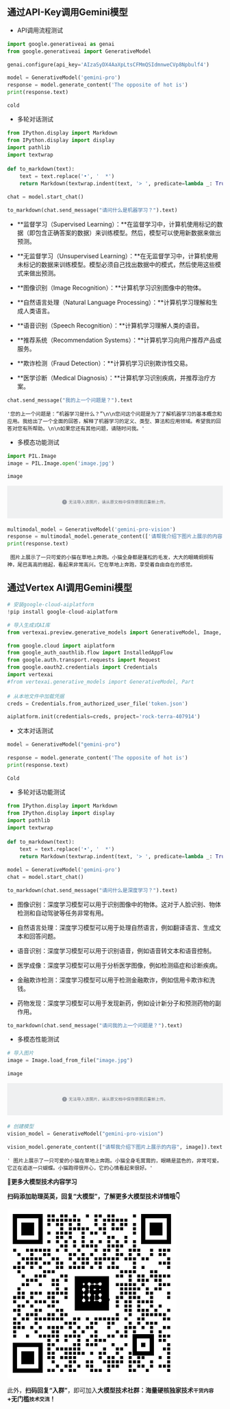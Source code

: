 ## 通过API-Key调用Gemini模型

* API调用流程测试

```python
import google.generativeai as genai
from google.generativeai import GenerativeModel
```

```python
genai.configure(api_key='AIzaSyDX4AaXpLtsCFMmQSIdmnweCVp8Npbulf4')
```

```python
model = GenerativeModel('gemini-pro')
response = model.generate_content('The opposite of hot is')
print(response.text)
```

```plaintext
cold
```

* 多轮对话测试

```python
from IPython.display import Markdown
from IPython.display import display
import pathlib
import textwrap

def to_markdown(text):
    text = text.replace('•', '  *')
    return Markdown(textwrap.indent(text, '> ', predicate=lambda _: True))
```

```python
chat = model.start_chat()
```

```python
to_markdown(chat.send_message("请问什么是机器学习？").text)
```

* \*\*监督学习（Supervised Learning）：\*\*在监督学习中，计算机使用标记的数据（即包含正确答案的数据）来训练模型。然后，模型可以使用新数据来做出预测。

* \*\*无监督学习（Unsupervised Learning）：\*\*在无监督学习中，计算机使用未标记的数据来训练模型。模型必须自己找出数据中的模式，然后使用这些模式来做出预测。

* \*\*图像识别（Image Recognition）：\*\*计算机学习识别图像中的物体。

* \*\*自然语言处理（Natural Language Processing）：\*\*计算机学习理解和生成人类语言。

* \*\*语音识别（Speech Recognition）：\*\*计算机学习理解人类的语音。

* \*\*推荐系统（Recommendation Systems）：\*\*计算机学习向用户推荐产品或服务。

* \*\*欺诈检测（Fraud Detection）：\*\*计算机学习识别欺诈性交易。

* \*\*医学诊断（Medical Diagnosis）：\*\*计算机学习识别疾病，并推荐治疗方案。

```python
chat.send_message("我的上一个问题是？").text
```

```plaintext
'您的上一个问题是：“机器学习是什么？”\n\n您问这个问题是为了了解机器学习的基本概念和应用。我给出了一个全面的回答，解释了机器学习的定义、类型、算法和应用领域。希望我的回答对您有所帮助。\n\n如果您还有其他问题，请随时问我。'
```

* 多模态功能测试

```python
import PIL.Image
image = PIL.Image.open('image.jpg')
```

```python
image
```

![](images/default.png)

```python
multimodal_model = GenerativeModel('gemini-pro-vision')
response = multimodal_model.generate_content(['请帮我介绍下图片上展示的内容', image])
print(response.text)
```

```plaintext
 图片上展示了一只可爱的小猫在草地上奔跑。小猫全身都是蓬松的毛发，大大的眼睛炯炯有神，尾巴高高的翘起，看起来非常高兴。它在草地上奔跑，享受着自由自在的感觉。
```

## 通过Vertex AI调用Gemini模型

```python
# 安装google-cloud-aiplatform
!pip install google-cloud-aiplatform
```

```python
# 导入生成式AI库
from vertexai.preview.generative_models import GenerativeModel, Image, Content, Part, Tool, FunctionDeclaration, GenerationConfig, HarmCategory, HarmBlockThreshold
```

```python
from google.cloud import aiplatform
from google_auth_oauthlib.flow import InstalledAppFlow
from google.auth.transport.requests import Request
from google.oauth2.credentials import Credentials
import vertexai
#from vertexai.generative_models import GenerativeModel, Part

# 从本地文件中加载凭据
creds = Credentials.from_authorized_user_file('token.json')
```

```python
aiplatform.init(credentials=creds, project='rock-terra-407914')
```

* 文本对话测试

```python
model = GenerativeModel("gemini-pro")
```

```python
response = model.generate_content('The opposite of hot is')
print(response.text)
```

```plaintext
Cold
```

* 多轮对话功能测试

```python
from IPython.display import Markdown
from IPython.display import display
import pathlib
import textwrap

def to_markdown(text):
    text = text.replace('•', '  *')
    return Markdown(textwrap.indent(text, '> ', predicate=lambda _: True))
```

```python
model = GenerativeModel('gemini-pro')
chat = model.start_chat()
```

```python
to_markdown(chat.send_message("请问什么是深度学习？").text)
```

* 图像识别：深度学习模型可以用于识别图像中的物体。这对于人脸识别、物体检测和自动驾驶等任务非常有用。

* 自然语言处理：深度学习模型可以用于处理自然语言，例如翻译语言、生成文本和回答问题。

* 语音识别：深度学习模型可以用于识别语音，例如语音转文本和语音控制。

* 医学成像：深度学习模型可以用于分析医学图像，例如检测癌症和诊断疾病。

* 金融欺诈检测：深度学习模型可以用于检测金融欺诈，例如信用卡欺诈和洗钱。

* 药物发现：深度学习模型可以用于发现新药，例如设计新分子和预测药物的副作用。

```python
to_markdown(chat.send_message("请问我的上一个问题是？").text)
```

* 多模态性能测试

```python
# 导入图片
image = Image.load_from_file("image.jpg")
```

```python
image
```

![](images/default-1.png)

```python
# 创建模型
vision_model = GenerativeModel("gemini-pro-vision")
```

```python
vision_model.generate_content(["请帮我介绍下图片上展示的内容", image]).text
```

```plaintext
' 图片上展示了一只可爱的小猫在草地上奔跑。小猫全身毛茸茸的，眼睛是蓝色的，非常可爱。它正在追逐一只蝴蝶。小猫跑得很开心，它的心情看起来很好。'
```



📍**更多大模型技术内容学习**

**扫码添加助理英英，回复“大模型”，了解更多大模型技术详情哦👇**

![](images/f339b04b7b20233dd1509c7fb36d5c0.png)

此外，**扫码回复“入群”**，即可加入**大模型技术社群：海量硬核独家技术`干货内容`+无门槛`技术交流`！**
